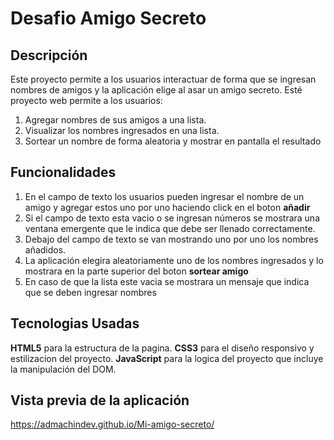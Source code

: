 # Desafio Amigo Secreto

## Descripción

Este proyecto permite a los usuarios interactuar de forma que se ingresan nombres de amigos y la aplicación elige al asar un amigo secreto. Esté proyecto web permite a los usuarios: 

1. Agregar nombres de sus amigos a una lista.
2. Visualizar los nombres ingresados en una lista.
3. Sortear un nombre de forma aleatoria y mostrar en pantalla el resultado

## Funcionalidades

1. En el campo de texto los usuarios pueden ingresar el nombre de un amigo y agregar estos uno por uno haciendo click en el boton **añadir**
2. Si el campo de texto esta vacio o se ingresan números se mostrara una ventana emergente que le indica que debe ser llenado correctamente.
3. Debajo del campo de texto se van mostrando uno por uno los nombres añadidos.
4. La aplicación elegira aleatoriamente uno de los nombres ingresados y lo mostrara en la parte superior del boton **sortear amigo**
5. En caso de que la lista este vacia se mostrara un mensaje que indica que se deben ingresar nombres

## Tecnologias Usadas

**HTML5** para la estructura de la pagina.
**CSS3** para el diseño responsivo y estilizacion del proyecto.
**JavaScript** para la logica del proyecto que incluye la manipulación del DOM.

## Vista previa de la aplicación
https://admachindev.github.io/Mi-amigo-secreto/
 
    
   
